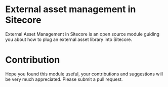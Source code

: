 # External asset management in Sitecore
External Asset Management in Sitecore is an open source module guiding you about how to plug an external asset library into Sitecore.

# Contribution
Hope you found this module useful, your contributions and suggestions will be very much appreciated. Please submit a pull request.

